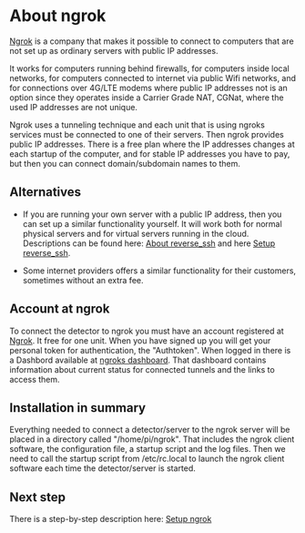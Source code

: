 # About ngrok

[Ngrok](http://ngrok.com) is a company that makes it possible to connect to
computers that are not set up as ordinary servers with public IP addresses.

It works for computers running behind firewalls, for computers inside local
networks, for computers connected to internet via public Wifi networks, and
for connections over 4G/LTE modems where public IP addresses not is an option
since they operates inside a Carrier Grade NAT, CGNat, where the used
IP addresses are not unique.

Ngrok uses a tunneling technique and each unit that is using ngroks services
must be connected to one of their servers.
Then ngrok provides public IP addresses. There is a free plan where the IP
addresses changes at each startup of the computer, and for stable IP addresses
you have to pay, but then you can connect domain/subdomain names to them.

## Alternatives

- If you are running your own server with a public IP address, then you can
set up a similar functionality yourself. It will work both for normal physical
servers and for virtual servers running in the cloud.
Descriptions can be found here: [About reverse_ssh](./about_reverse_ssh.md)
and here [Setup reverse_ssh](./setup_reverse_ssh.md).

- Some internet providers offers a similar functionality for their customers, sometimes without an extra fee.

## Account at ngrok

To connect the detector to ngrok you must have an account registered at
[Ngrok](http://ngrok.com). It free for one unit.
When you have signed up you will get your personal token for authentication,
the "Authtoken".
When logged in there is a Dashbord available at
[ngroks dashboard](https://dashboard.ngrok.com/).
That dashboard contains information about current status for connected tunnels
and the links to access them.

## Installation in summary

Everything needed to connect a detector/server to the ngrok server will be placed
in a directory called "/home/pi/ngrok". That includes the ngrok client software,
the configuration file, a startup script and the log files.
Then we need to call the startup script from /etc/rc.local to launch the ngrok
client software each time the detector/server is started.

## Next step

There is a step-by-step description here:
[Setup ngrok](./setup_ngrok.md)
